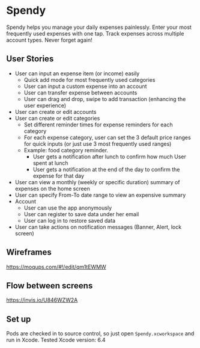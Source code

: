 # Spendy
Spendy helps you manage your daily expenses painlessly. Enter your most frequently used expenses with one tap. Track expenses across multiple account types. Never forget again!

## User Stories
- User can input an expense item (or income) easily
  - Quick add mode for most frequently used categories
  - User can input a custom expense into an account
  - User can transfer expense between accounts
  - User can drag and drop, swipe to add transaction (enhancing the user experience)
- User can create or edit accounts
- User can create or edit categories
  - Set different reminder times for expense reminders for each category
  - For each expense category, user can set the 3 default price ranges for quick inputs (or just use 3 most frequently used ranges)
  - Example: food category reminder.
    - User gets a notification after lunch to confirm how much User spent at lunch
    - User gets a notification at the end of the day to confirm the expense for that day
- User can view a monthly (weekly or specific duration) summary of expenses on the home screen
- User can specify From-To date range to view an expensive summary
- Account
  - User can use the app anonymously
  - User can register to save data under her email
  - User can log in to restore saved data
- User can take actions on notification messages (Banner, Alert, lock screen)


## Wireframes
https://moqups.com/#!/edit/qm1tEWMW

## Flow between screens
https://invis.io/U846WZW2A

## Set up
Pods are checked in to source control, so just open `Spendy.xcworkspace` and run in Xcode.
Tested Xcode version: 6.4
